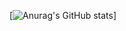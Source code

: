 [![Anurag's GitHub stats](https://github-readme-stats.vercel.app/api?username=ddaoxuan&count_private=true)]
